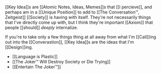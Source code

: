 [[Key Idea]]s are [[Atomic Notes, Ideas, Memes]]s that [[I percieve]], and perhaps am in a [[Unique Position]] to add to [[The Conversation™, Zeitgeist]] [[Society]] is having with itself. They're not necessarily things that I've directly come up with, but I think they're important [[Axiom]] that people [[should]] *deeply* internalize.

If you're to take only a few things thing at all away from what I'm [[Call]]ing out into the [[Converastion]], [[Key Idea]]s are the ideas that I'm [[Design]]ing.

- [[Language is Plastic]]
- [[The Joker™ Will Destroy Society or Die Trying]]
- [[Entertain The Joker™]]